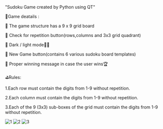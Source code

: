 "Sudoku Game created by Python using QT"

🧩Game deatails :

📎 The game structure has a 9 x 9 grid board

📎 Check for repetition button(rows,columns and 3x3 grid quadrant)

📎 Dark / light mode🌌🌅

📎 New Game button(contains 6 various sudoku board templates)

📎 Proper winning message in case the user wins🏆



⛳️Rules:

1.Each row must contain the digits from 1-9 without repetition.

2.Each column must contain the digits from 1-9 without repetition.

3.Each of the 9 (3x3) sub-boxes of the grid must contain the digits from 1-9 without repetition.

![1](https://user-images.githubusercontent.com/88210093/137591019-1893eb5a-f975-408d-9a0e-f2f5391678b8.png)
![2](https://user-images.githubusercontent.com/88210093/137591022-d319bb2f-89ba-46fe-94e7-ff57a9c07725.png)
![3](https://user-images.githubusercontent.com/88210093/137591025-98fd331b-fbfb-4ce1-a76c-fb4082d687c5.png)
